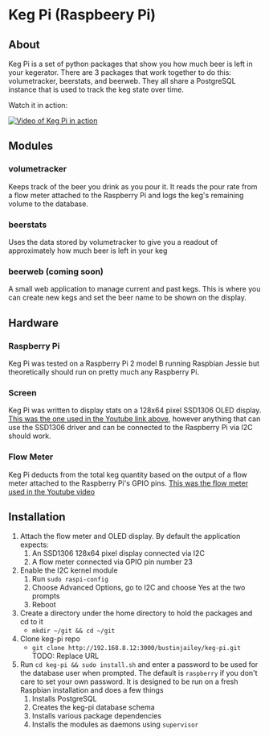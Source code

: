 # Keg Pi (Raspbeery Pi)

## About
Keg Pi is a set of python packages that show you how much beer is left in your kegerator.  There are 3 packages that work together to do this: volumetracker, beerstats, and beerweb.  They all share a PostgreSQL instance that is used to track the keg state over time.

Watch it in action:

[![Video of Keg Pi in action](https://img.youtube.com/vi/SBuiSrTC2JU/0.jpg)](https://www.youtube.com/watch?v=SBuiSrTC2JU)

## Modules 
### volumetracker
Keeps track of the beer you drink as you pour it.  It reads the pour rate from a flow meter attached to the Raspberry Pi and logs the keg's remaining volume to the database.

### beerstats
Uses the data stored by volumetracker to give you a readout of approximately how much beer is left in your keg
 
### beerweb (coming soon)
A small web application to manage current and past kegs.  This is where you can create new kegs and set the beer name to be shown on the display.
   
## Hardware
### Raspberry Pi
Keg Pi was tested on a Raspberry Pi 2 model B running Raspbian Jessie but theoretically should run on pretty much any Raspberry Pi.

### Screen
Keg Pi was written to display stats on a 128x64 pixel SSD1306 OLED display.  [This was the one used in the Youtube link above](http://www.amazon.com/Diymall-Serial-128x64-Display-Arduino/dp/B00O2KDQBE/ref=pd_sim_147_2?ie=UTF8&dpID=51GAF1wgseL&dpSrc=sims&preST=_AC_UL160_SR160%2C160_&refRID=0ZQ1QTC52PPGAVBRC4Z0), however anything that can use the SSD1306 driver and can be connected to the Raspberry Pi via I2C should work.

### Flow Meter
Keg Pi deducts from the total keg quantity based on the output of a flow meter attached to the Raspberry Pi's GPIO pins.  [This was the flow meter used in the Youtube video](http://www.amazon.com/Liquid-Flow-Meter--Plastic-Threaded/dp/B00K0TFZN8/ref=sr_1_cc_1?s=aps&ie=UTF8&qid=1464151428&sr=1-1-catcorr&keywords=flow+meter+adafruit)

## Installation
1. Attach the flow meter and OLED display.  By default the application expects:
    1. An SSD1306 128x64 pixel display connected via I2C
    2. A flow meter connected via GPIO pin number 23
2. Enable the I2C kernel module
    1. Run `sudo raspi-config`
    2. Choose Advanced Options, go to I2C and choose Yes at the two prompts
    3. Reboot
3. Create a directory under the home directory to hold the packages and cd to it
    - `mkdir ~/git && cd ~/git`
4. Clone keg-pi repo
    - `git clone http://192.168.8.12:3000/bustinjailey/keg-pi.git` TODO: Replace URL
5. Run `cd keg-pi && sudo install.sh` and enter a password to be used for the database user when prompted.  The default is `raspberry` if you don't care to set your own password.  It is designed to be run on a fresh Raspbian installation and does a few things
    1. Installs PostgreSQL
    2. Creates the keg-pi database schema
    3. Installs various package dependencies
    4. Installs the modules as daemons using `supervisor`
